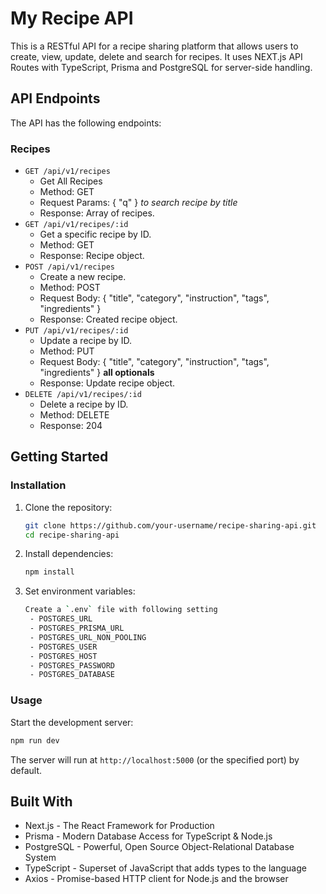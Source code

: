 # My Recipe API

This is a RESTful API for a recipe sharing platform that allows users to create, view, update, delete and search for recipes. It uses NEXT.js API Routes with TypeScript, Prisma and PostgreSQL for server-side handling.

## API Endpoints

The API has the following endpoints:

### Recipes

- `GET /api/v1/recipes`
  - Get All Recipes
  - Method: GET
  - Request Params: { "q" } _to search recipe by title_
  - Response: Array of recipes.
- `GET /api/v1/recipes/:id`
  - Get a specific recipe by ID.
  - Method: GET
  - Response: Recipe object.
- `POST /api/v1/recipes`
  - Create a new recipe.
  - Method: POST
  - Request Body: { "title", "category", "instruction", "tags", "ingredients" }
  - Response: Created recipe object.
- `PUT /api/v1/recipes/:id`
  - Update a recipe by ID.
  - Method: PUT
  - Request Body: { "title", "category", "instruction", "tags", "ingredients" } **all optionals**
  - Response: Update recipe object.
- `DELETE /api/v1/recipes/:id`
  - Delete a recipe by ID.
  - Method: DELETE
  - Response: 204

## Getting Started

### Installation

1. Clone the repository:
   ```bash
   git clone https://github.com/your-username/recipe-sharing-api.git
   cd recipe-sharing-api
   ```
2. Install dependencies:

   ```bash
   npm install
   ```

3. Set environment variables:
   ```bash
   Create a `.env` file with following setting
    - POSTGRES_URL
    - POSTGRES_PRISMA_URL
    - POSTGRES_URL_NON_POOLING
    - POSTGRES_USER
    - POSTGRES_HOST
    - POSTGRES_PASSWORD
    - POSTGRES_DATABASE
   ```

### Usage

Start the development server:

```bash
npm run dev
```

The server will run at `http://localhost:5000` (or the specified port) by default.

## Built With

- Next.js - The React Framework for Production
- Prisma - Modern Database Access for TypeScript & Node.js
- PostgreSQL - Powerful, Open Source Object-Relational Database System
- TypeScript - Superset of JavaScript that adds types to the language
- Axios - Promise-based HTTP client for Node.js and the browser
